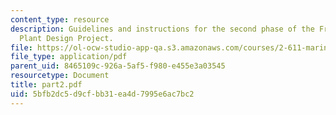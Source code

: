 ```yaml
---
content_type: resource
description: Guidelines and instructions for the second phase of the Frigate Propulsion
  Plant Design Project.
file: https://ol-ocw-studio-app-qa.s3.amazonaws.com/courses/2-611-marine-power-and-propulsion-fall-2006/5bfb2dc5d9cfbb31ea4d7995e6ac7bc2_part2.pdf
file_type: application/pdf
parent_uid: 8465109c-926a-5af5-f980-e455e3a03545
resourcetype: Document
title: part2.pdf
uid: 5bfb2dc5-d9cf-bb31-ea4d-7995e6ac7bc2
---
```

